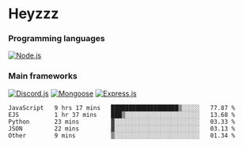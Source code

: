 # Heyzzz  

### Programming languages  

[![Node.js](https://img.shields.io/badge/-Node.js-262626?style=for-the-badge)](https://nodejs.org/ru)

### Main frameworks

[![Discord.js](https://img.shields.io/badge/-Discord.js-262626?style=for-the-badge)](https://www.npmjs.com/package/discord.js) [![Mongoose](https://img.shields.io/badge/-Mongoose-262626?style=for-the-badge)](https://www.npmjs.com/package/mongoose) [![Express.js](https://img.shields.io/badge/-Express.js-262626?style=for-the-badge)](https://www.npmjs.com/package/express)
<!--START_SECTION:waka-->
```text
JavaScript   9 hrs 17 mins   ███████████████████▒░░░░░   77.87 % 
EJS          1 hr 37 mins    ███▒░░░░░░░░░░░░░░░░░░░░░   13.68 % 
Python       23 mins         ▓░░░░░░░░░░░░░░░░░░░░░░░░   03.33 % 
JSON         22 mins         ▓░░░░░░░░░░░░░░░░░░░░░░░░   03.13 % 
Other        9 mins          ▒░░░░░░░░░░░░░░░░░░░░░░░░   01.34 % 
```
<!--END_SECTION:waka-->
